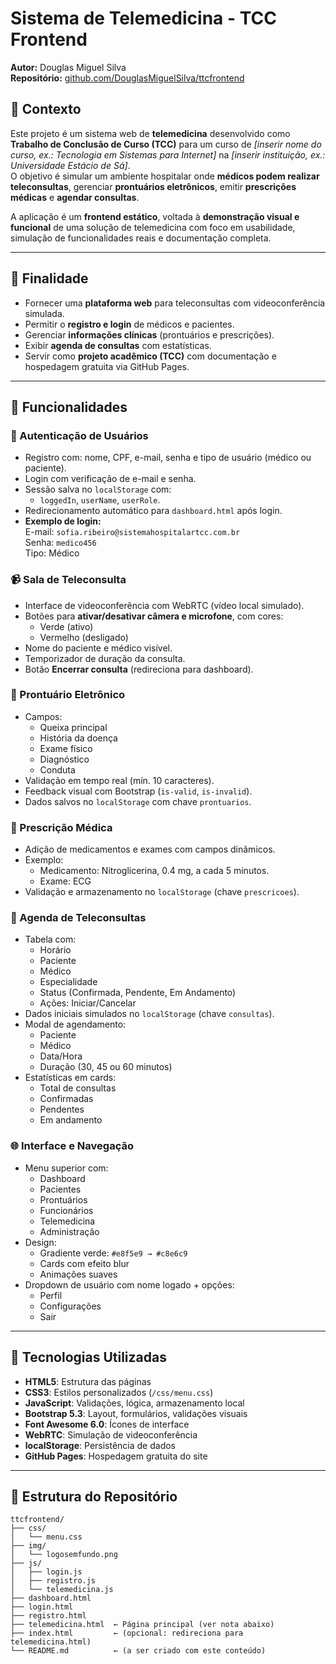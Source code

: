 # Sistema de Telemedicina - TCC Frontend

**Autor:** Douglas Miguel Silva  
**Repositório:** [github.com/DouglasMiguelSilva/ttcfrontend](https://github.com/DouglasMiguelSilva/ttcfrontend)

## 📘 Contexto

Este projeto é um sistema web de **telemedicina** desenvolvido como **Trabalho de Conclusão de Curso (TCC)** para um curso de _[inserir nome do curso, ex.: Tecnologia em Sistemas para Internet]_ na _[inserir instituição, ex.: Universidade Estácio de Sá]_.  
O objetivo é simular um ambiente hospitalar onde **médicos podem realizar teleconsultas**, gerenciar **prontuários eletrônicos**, emitir **prescrições médicas** e **agendar consultas**.  

A aplicação é um **frontend estático**, voltada à **demonstração visual e funcional** de uma solução de telemedicina com foco em usabilidade, simulação de funcionalidades reais e documentação completa.

---

## 🎯 Finalidade

- Fornecer uma **plataforma web** para teleconsultas com videoconferência simulada.
- Permitir o **registro e login** de médicos e pacientes.
- Gerenciar **informações clínicas** (prontuários e prescrições).
- Exibir **agenda de consultas** com estatísticas.
- Servir como **projeto acadêmico (TCC)** com documentação e hospedagem gratuita via GitHub Pages.

---

## 🔧 Funcionalidades

### 🔐 Autenticação de Usuários
- Registro com: nome, CPF, e-mail, senha e tipo de usuário (médico ou paciente).
- Login com verificação de e-mail e senha.
- Sessão salva no `localStorage` com:
  - `loggedIn`, `userName`, `userRole`.
- Redirecionamento automático para `dashboard.html` após login.
- **Exemplo de login:**  
  E-mail: `sofia.ribeiro@sistemahospitalartcc.com.br`  
  Senha: `medico456`  
  Tipo: Médico

### 📹 Sala de Teleconsulta
- Interface de videoconferência com WebRTC (vídeo local simulado).
- Botões para **ativar/desativar câmera e microfone**, com cores:
  - Verde (ativo)
  - Vermelho (desligado)
- Nome do paciente e médico visível.
- Temporizador de duração da consulta.
- Botão **Encerrar consulta** (redireciona para dashboard).

### 📝 Prontuário Eletrônico
- Campos:
  - Queixa principal
  - História da doença
  - Exame físico
  - Diagnóstico
  - Conduta
- Validação em tempo real (mín. 10 caracteres).
- Feedback visual com Bootstrap (`is-valid`, `is-invalid`).
- Dados salvos no `localStorage` com chave `prontuarios`.

### 💊 Prescrição Médica
- Adição de medicamentos e exames com campos dinâmicos.
- Exemplo:
  - Medicamento: Nitroglicerina, 0.4 mg, a cada 5 minutos.
  - Exame: ECG
- Validação e armazenamento no `localStorage` (chave `prescricoes`).

### 📆 Agenda de Teleconsultas
- Tabela com:
  - Horário
  - Paciente
  - Médico
  - Especialidade
  - Status (Confirmada, Pendente, Em Andamento)
  - Ações: Iniciar/Cancelar
- Dados iniciais simulados no `localStorage` (chave `consultas`).
- Modal de agendamento:
  - Paciente
  - Médico
  - Data/Hora
  - Duração (30, 45 ou 60 minutos)
- Estatísticas em cards:
  - Total de consultas
  - Confirmadas
  - Pendentes
  - Em andamento

### 🌐 Interface e Navegação
- Menu superior com:
  - Dashboard
  - Pacientes
  - Prontuários
  - Funcionários
  - Telemedicina
  - Administração
- Design:
  - Gradiente verde: `#e8f5e9 → #c8e6c9`
  - Cards com efeito blur
  - Animações suaves
- Dropdown de usuário com nome logado + opções:
  - Perfil
  - Configurações
  - Sair

---

## 🧪 Tecnologias Utilizadas

- **HTML5**: Estrutura das páginas
- **CSS3**: Estilos personalizados (`/css/menu.css`)
- **JavaScript**: Validações, lógica, armazenamento local
- **Bootstrap 5.3**: Layout, formulários, validações visuais
- **Font Awesome 6.0**: Ícones de interface
- **WebRTC**: Simulação de videoconferência
- **localStorage**: Persistência de dados
- **GitHub Pages**: Hospedagem gratuita do site

---

## 📁 Estrutura do Repositório

```plaintext
ttcfrontend/
├── css/
│   └── menu.css
├── img/
│   └── logosemfundo.png
├── js/
│   ├── login.js
│   ├── registro.js
│   └── telemedicina.js
├── dashboard.html
├── login.html
├── registro.html
├── telemedicina.html  ← Página principal (ver nota abaixo)
├── index.html         ← (opcional: redireciona para telemedicina.html)
└── README.md          ← (a ser criado com este conteúdo)
